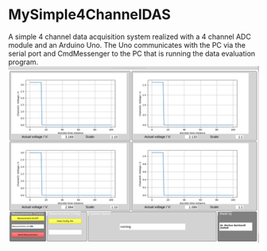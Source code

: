 # MySimple4ChannelDAS

A simple 4 channel data acquisition system realized with a 4 channel ADC module and an Arduino Uno.
The Uno communicates with the PC via the serial port and CmdMessenger to the PC that is running the data evaluation program.
![](ApplicationWindow1.png)